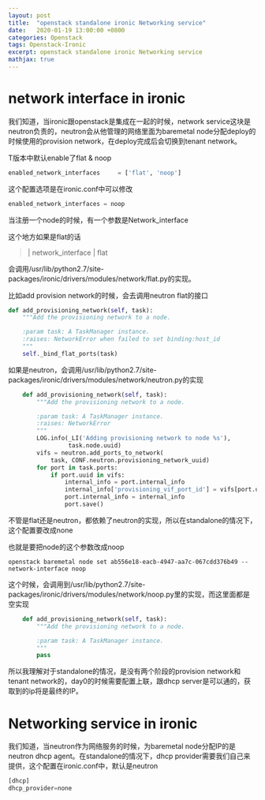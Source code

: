 ```yaml
---
layout: post
title:  "openstack standalone ironic Networking service"
date:   2020-01-19 13:00:00 +0800
categories: Openstack
tags: Openstack-Ironic
excerpt: openstack standalone ironic Networking service
mathjax: true
---
```


# network interface in ironic

我们知道，当ironic跟openstack是集成在一起的时候，network service这块是neutron负责的，neutron会从他管理的网络里面为baremetal node分配deploy的时候使用的provision network，在deploy完成后会切换到tenant network。

T版本中默认enable了flat & noop

```python
enabled_network_interfaces     = ['flat', 'noop']
```

这个配置选项是在ironic.conf中可以修改

```python
enabled_network_interfaces = noop
```

当注册一个node的时候，有一个参数是Network_interface

这个地方如果是flat的话

> | network_interface | flat

会调用/usr/lib/python2.7/site-packages/ironic/drivers/modules/network/flat.py的实现。

比如add provision network的时候，会去调用neutron flat的接口

```python
def add_provisioning_network(self, task):
    """Add the provisioning network to a node.

    :param task: A TaskManager instance.
    :raises: NetworkError when failed to set binding:host_id
    """
    self._bind_flat_ports(task)
```

如果是neutron，会调用/usr/lib/python2.7/site-packages/ironic/drivers/modules/network/neutron.py的实现

```python
    def add_provisioning_network(self, task):
        """Add the provisioning network to a node.

        :param task: A TaskManager instance.
        :raises: NetworkError
        """
        LOG.info(_LI('Adding provisioning network to node %s'),
                 task.node.uuid)
        vifs = neutron.add_ports_to_network(
            task, CONF.neutron.provisioning_network_uuid)
        for port in task.ports:
            if port.uuid in vifs:
                internal_info = port.internal_info
                internal_info['provisioning_vif_port_id'] = vifs[port.uuid]
                port.internal_info = internal_info
                port.save()
```

不管是flat还是neutron，都依赖了neutron的实现，所以在standalone的情况下，这个配置要改成none

也就是要把node的这个参数改成noop

```shell
openstack baremetal node set ab556e18-eacb-4947-aa7c-067cdd376b49 --network-interface noop
```

这个时候，会调用到/usr/lib/python2.7/site-packages/ironic/drivers/modules/network/noop.py里的实现，而这里面都是空实现

```python
    def add_provisioning_network(self, task):
        """Add the provisioning network to a node.

        :param task: A TaskManager instance.
        """
        pass
```

所以我理解对于standalone的情况，是没有两个阶段的provision network和tenant network的，day0的时候需要配置上联，跟dhcp server是可以通的，获取到的ip将是最终的IP。

# Networking service in ironic

我们知道，当neutron作为网络服务的时候，为baremetal node分配IP的是neutron dhcp agent。在standalone的情况下，dhcp provider需要我们自己来提供，这个配置在ironic.conf中，默认是neutron

```python
[dhcp]
dhcp_provider=none
```

